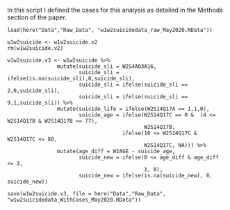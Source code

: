 In this script I defined the cases for this analysis as detailed in the
Methods section of the paper.

    load(here("Data","Raw_Data", "w1w2suicidedata_raw_May2020.RData"))

    w1w2suicide <- w1w2suicide.v2
    rm(w1w2suicide.v2)

    w1w2suicide.v3 <- w1w2suicide %>%
                    mutate(suicide_sli = W2S4AQ3A16,
                           suicide_sli = ifelse(is.na(suicide_sli),0,suicide_sli),
                           suicide_sli = ifelse(suicide_sli == 2,0,suicide_sli),
                           suicide_sli = ifelse(suicide_sli == 9,1,suicide_sli)) %>%
                    mutate(suicide_life = ifelse(W2S14Q17A == 1,1,0),
                           suicide_age = ifelse(W2S14Q17C == 0 &  (4 <= W2S14Q17B & W2S14Q17B <= 77),
                                                W2S14Q17B,
                                         ifelse(10 <= W2S14Q17C & W2S14Q17C <= 80,
                                                W2S14Q17C, NA))) %>%
                    mutate(age_diff = W2AGE - suicide_age,
                           suicide_new = ifelse(0 <= age_diff & age_diff <= 3,
                                                1, 0),
                           suicide_new = ifelse(is.na(suicide_new), 0, suicide_new))

    save(w1w2suicide.v3, file = here("Data","Raw_Data", "w1w2suicidedata_WithCases_May2020.RData"))
